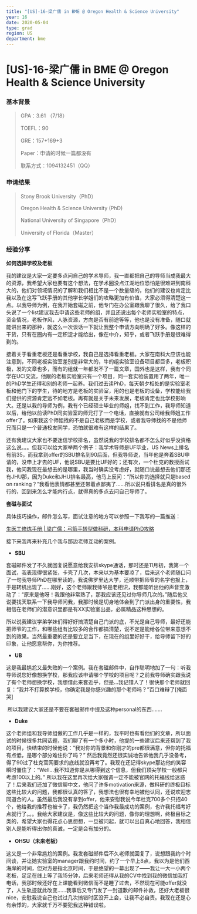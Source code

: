 ```yaml
---
title: "[US]-16-梁广儒 in BME @ Oregon Health & Science University"
year: 16
date: 2020-05-04
type: grad
region: US
department: bme
---
```


# [US]-16-梁广儒 in BME @ Oregon Health & Science University

### 基本背景

> GPA：3.61 （7/18）
>
> TOEFL：90
>
> GRE：157+169+3
>
> Paper：申请的时候一篇都没有
>
> 联系方式：1094132451（QQ）

### 申请结果

> Stony Brook University（PhD）
>
> Oregon Health & Science University (PhD)
>
> National University of Singapore（PhD）
>
> University of Florida（Master）

### 经验分享

**如何选择学校及老板**

我的建议是大家一定要多点问自己的学术导师，我一直都把自己的导师当成我最大的资源，我希望大家也要有这个想法，在学术圈没点江湖地位恐怕是很难进到南科大的，他们对领域情况的了解和我们相比不是一个数量级的，他们的建议也肯定比我以及在这写飞跃手册的其他学长学姐们的攻略更加有价值，大家必须得清楚这一点。以我导师为例，在我开始套磁之前，他专门在办公室跟我聊了很久，给了我口头说了一个list建议我去申请这些老师的组，并且还说出每个老师实验室的特点，资金情况，老板作风，人脉资源，方向是否有前途等等，他也是没有准备，随口就能讲出来的那种，就这么一次谈话一下就让我整个申请方向明确了好多。像这样的干货，只有在圈内有一定积淀才能给出，像在中介，知乎，或者飞跃手册是很难得到的。

接着关于看重老板还是看重学校，我自己是选择看重老板。大家在南科大应该也能注意到，不同老板实验室差别是非常大的，牛的组实验室设备项目都巨多，老板积极，发的文章也多，而有的组就一年都发不了一篇文章，国外也是这样，我有个同学在UCI交流，他跟的老板实验室只有一个项目，同一套实验装置用了两年，唯一的PhD学生还得和别的老师一起养。我们过去读PhD，每天朝夕相处的是实验室老板和他门下的学生，待的地方是老板的实验室，用的也是老板的设备，学校能给我们提供的资源肯定远不如老板。再有就是关于未来发展，老板肯定也比学校影响大。还是以我的导师为例，我有个已经硕士毕业的师姐，找不到工作，我导师知道以后，给他以前读PhD同实验室的师兄打了一个电话，直接就有公司给我师姐工作offer了。如果我这个师姐找的不是自己老板而是学校，或者我导师找的不是他师兄而只是一个普通校友同学，恐怕就很难有这样的结果了。

还有我建议大家也不要迷信学校排名，虽然说我的学校排名都不怎么好似乎没资格这么说。。。但我可以给大家举两个例子：我学术导师是UF毕业，US News上排名有前35，而我拿到offer的SBU排名到90后面，但我导师说，当年他是奔着SBU申请的，没申上才去的UF，他说SBU是要比UF好的；还有次，一个杜克的教授面试我，他问我现在最想去的是哪里，我当时确实没考虑好，就随口说最想去他们那还有JHU那，因为Duke和JHU排名最高，他马上反问：“所以你的选择就只是based on ranking？”我看他表情都甚至还带着点鄙夷了……所以说只看排名是真的很外行的，回到来怎么才能内行点，就得真的多点去问自己导师了。

**套磁与面试**

具体技巧操作，邮件怎么写，面试注意的地方可以参照一下我写的一篇推送：

[生医工修炼手册 | 梁广儒：弓箭手转型做科研，本科申请PhD攻略](https://mp.weixin.qq.com/s?__biz=MzIzMzg0NTA4Mg==&mid=2247485711&idx=1&sn=6b39803f55612d2dff5a466b2502b408&chksm=e8fe313adf89b82c58c223a2a94f46daea36ade503291b5ab71769f6bb8d0c0bbb4c328b42f2&mpshare=1&scene=1&srcid=0503dyNzoY83X4765iVQp83t&sharer_sharetime=1588436814127&sharer_shareid=e101526d66cb7117b3d1f2f120c1d310&key=487c7202d8381ef853d9c63510dc7ce7ddca7917b8800da8eabab962ace64725ce4846580aebbcc1442b74e68a42e936c2877a0e1a83f8497cd4269a2df523b3d871b2f9e2efcc5d0aa5d2fee114b276&ascene=1&uin=MjI1MzEzMjAxOA%3D%3D&devicetype=Windows+10&version=62080079&lang=zh_TW&exportkey=Ac440q3xe3mQI8n765AU4pA%3D&pass_ticket=E%2Bxmh7FWF9MV7%2Bn5h4vFdi3%2FLvdAg7TSm0krtdc6XwFdRNAIy9YtdRgQMBq364AQ)

接下来我再来补充几个我与那边老师互动的案例。

- **SBU**

​ 套磁邮件发了不久就回复说愿意给我安排skype通话，那时还是11月初，我第一个面试，我表现得很紧张，卡壳了几次，本来以为基本要凉了，后来这个老师随口问了一句我导师PhD在哪里读的，我说佛罗里达大学，还顺带把师爷的名字也报上，于是转机出现了……刚好，这个老师跟我师爷是老相识，我都能听出他的声音变激动了：“原来是他呀！我跟他非常熟了，那我应该还见过你导师几次的。”随后他又说要找天联系一下我导师问我，我那时候是切身地体会到了门派出身的重要性，我相信在老师们的潜意识里都是有XX实验室出品，必属精品这种思想的。

​ 所以说我建议学弟学妹们得好好搞清楚自己门派的底，不光是自己导师，最好还能把师爷的工作，和哪些组有比较多的合作都搞清楚，说不定是能给各位带来意想不到的效果。当然最重要的还是要立足当下，在现在的组里好好干，给导师留下好的印象，让他愿意帮你，为你推荐。

- **UB**

​ 这是我最尴尬又最失败的一个案例。我在套磁邮件中，自作聪明地加了一句：听我导师说您好像想换学校，那我应该申请哪个学校的项目呢？之前我导师确实跟我说了有个老师想换学校，我想借此来套近乎，但是…我记错人了！很快那个老师就回复：“我并不打算换学校，你确定我是你感兴趣的那个老师吗？”百口难辩了[掩面哭]

​ 所以我建议大家还是不要在套磁邮件中提及这种personal的东西…….

- **Duke**

​ 这个老师组和我导师组做的工作几乎是一样的，我平时也有看他们的文章，所以面试的时候很多共同话题，我们聊了有一个多小时，他提的一些建议后来还帮到了我的项目，快结束的时候他说：“我对你的背景和你刚才的pre都很满意，但你的托福有点低，是哪个部分难住你了吗？” 然后我竟然还很实诚地告诉他我几乎没备考，得了90过了杜克官网要求的底线就没再考了。我现在还记得skype那边他的笑容瞬时僵住了：“Well…我不知道你是从哪得到这个信息，但我们顶尖学校一般都只考虑100以上的。” 所以我在这里再次给大家强调一定不能被官网的托福线给迷惑了！后来我们还加了微信聊中文，他问了许多motivation来源，做科研的终极目标这些比较大的问题，我都很认真的答了，我想法也很有幸地被他认同，还说欢迎志同道合的人。虽然最后我没有拿到offer，他来安慰我说今年杜克700多个只招40个，他给我的推荐也被卡了，我仍然把这个当作我最成功的案例，也许我托福考好点就行了。。。我给大家建议是，像这些比较大的问题，像你的理想啊，终极目标之类的，希望大家也得花点心思想想，一旦被问起，就可以出自真心地回答，我相信别人是能听得出你的真诚，一定是会有加分的。

- **OHSU（未来老板）**

这又是一个非常尴尬的案例。我发套磁邮件后不久老师就回复了，说想跟我约个时间谈，并让她实验室的manager跟我约时间，约了一个早上8点，我以为是他们西海岸的时间，但对方是指北京时间，于是绝望的一幕出现了——我让一大一小两个老板，足足在线上等了我15分钟，后来老师还得从我的CV中找到我的微信加我打电话，我那时候还好在上课能看到微信而不是睡了过去，不然现在可能offer就没了，人生轨迹就此改变……我事后又专门发了一封道歉的邮件补救，还好大老板很nice，安慰我说自己也试过几次搞错时区没开上会，让我不必自责。我现在还是心有余悸的，大家就千万不要犯我这种错误啦。
